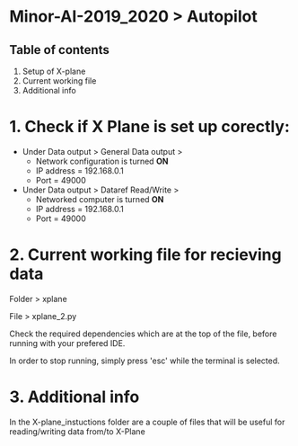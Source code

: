 # Minor-AI-2019_2020 > Autopilot

## Table of contents

1. Setup of X-plane
2. Current working file
3. Additional info

# 1. Check if X Plane is set up corectly:
* Under Data output > General Data output > 
  * Network configuration is turned **ON**
  * IP address  =                   192.168.0.1
  * Port        =                   49000
* Under Data output > Dataref Read/Write >
  * Networked computer is turned    **ON**
  * IP address  =                   192.168.0.1
  * Port        =                   49000

# 2. Current working file for recieving data

Folder > xplane

File > xplane_2.py

Check the required dependencies which are at the top of the file, before running with your prefered IDE.


In order to stop running, simply press 'esc' while the terminal is selected.

# 3. Additional info
In the X-plane_instuctions folder are a couple of files that will be useful for reading/writing data from/to X-Plane